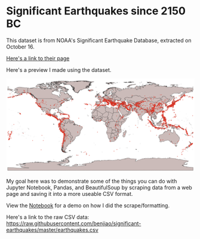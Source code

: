 # Significant Earthquakes since 2150 BC

This dataset is from NOAA's Significant Earthquake Database, extracted on October 16.

[Here's a link to their page](https://www.ngdc.noaa.gov/nndc/struts/results?bt_0=&st_0=&type_17=EXACT&query_17=None+Selected&op_12=eq&v_12=&type_12=Or&query_14=None+Selected&type_3=Like&query_3=&st_1=&bt_2=&st_2=&bt_1=&bt_4=&st_4=&bt_5=&st_5=&bt_6=&st_6=&bt_7=&st_7=&bt_8=&st_8=&bt_9=&st_9=&bt_10=&st_10=&type_11=Exact&query_11=&type_16=Exact&query_16=&bt_18=&st_18=&ge_19=&le_19=&type_20=Like&query_20=&display_look=1&t=101650&s=1&submit_all=Search+Database)

Here's a preview I made using the dataset.

![Thumbnail](earthquakes.png "Significant Earthquakes")

My goal here was to demonstrate some of the things you can do with Jupyter Notebook, Pandas, and BeautifulSoup by scraping data from a web page and saving it into a more useable CSV format.

View the [Notebook](https://github.com/benjiao/significant-earthquakes/blob/master/Significant%20Earthquakes.ipynb) for a demo on how I did the scrape/formatting.

Here's a link to the raw CSV data: https://raw.githubusercontent.com/benjiao/significant-earthquakes/master/earthquakes.csv
